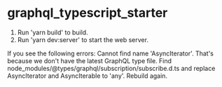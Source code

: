 # graphql_typescript_starter

1. Run 'yarn build' to build.
2. Run 'yarn dev:server' to start the web server.

If you see the following errors: Cannot find name 'AsyncIterator'. That's because we don't have the latest GraphQL type file.
Find node_modules/@types/graphql/subscription/subscribe.d.ts and replace AsyncIterator and AsyncIterable to 'any'. Rebuild again.
